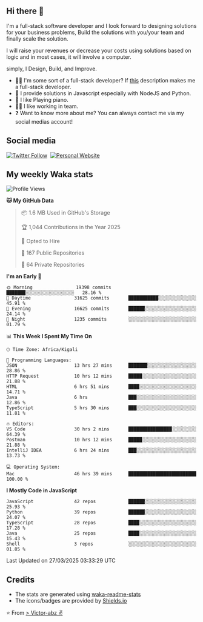 ## Hi there 👋
I'm a full-stack software developer and I look forward to designing solutions for your business problems, Build the solutions with you/your team and finally scale the solution.

I will raise your revenues or decrease your costs using solutions based on logic and in most cases, it will involve a computer.

simply, I Design, Build, and Improve.

- 👨‍💻 I'm some sort of a full-stack developer? If [this](https://www.w3schools.com/whatis/whatis_fullstack.asp) description makes me a full-stack developer.
- 🌱 I provide solutions in Javascript especially with NodeJS and Python. 
- 🎹 I like Playing piano.
- 👯‍♀️ I like working in team.
- ❓ Want to know more about me? You can always contact me via my social medias account!

## Social media
[![Twitter Follow](https://img.shields.io/twitter/follow/vicky_abz?color=%231DA1F2&label=Twitter&style=for-the-badge&logo=twitter&logoColor=ffffff)](https://twitter.com/vicky_abz)
‎‎ [![Personal Website](https://img.shields.io/static/v1?label=visit&message=victor-abz.com&color=%235F021F&style=for-the-badge)](https://victor-abz.com/)

## My weekly Waka stats
<!--START_SECTION:waka-->
![Profile Views](http://img.shields.io/badge/Profile%20Views-1-blue)

**🐱 My GitHub Data** 

> 📦 1.6 MB Used in GitHub's Storage 
 > 
> 🏆 1,044 Contributions in the Year 2025
 > 
> 💼 Opted to Hire
 > 
> 📜 167 Public Repositories 
 > 
> 🔑 64 Private Repositories 
 > 
**I'm an Early 🐤** 

```text
🌞 Morning                19398 commits       ███████░░░░░░░░░░░░░░░░░░   28.16 % 
🌆 Daytime                31625 commits       ███████████░░░░░░░░░░░░░░   45.91 % 
🌃 Evening                16625 commits       ██████░░░░░░░░░░░░░░░░░░░   24.14 % 
🌙 Night                  1235 commits        ░░░░░░░░░░░░░░░░░░░░░░░░░   01.79 % 
```


📊 **This Week I Spent My Time On** 

```text
🕑︎ Time Zone: Africa/Kigali

💬 Programming Languages: 
JSON                     13 hrs 27 mins      ███████░░░░░░░░░░░░░░░░░░   28.86 % 
HTTP Request             10 hrs 12 mins      █████░░░░░░░░░░░░░░░░░░░░   21.88 % 
HTML                     6 hrs 51 mins       ████░░░░░░░░░░░░░░░░░░░░░   14.71 % 
Java                     6 hrs               ███░░░░░░░░░░░░░░░░░░░░░░   12.86 % 
TypeScript               5 hrs 30 mins       ███░░░░░░░░░░░░░░░░░░░░░░   11.81 % 

🔥 Editors: 
VS Code                  30 hrs 2 mins       ████████████████░░░░░░░░░   64.39 % 
Postman                  10 hrs 12 mins      █████░░░░░░░░░░░░░░░░░░░░   21.88 % 
IntelliJ IDEA            6 hrs 24 mins       ███░░░░░░░░░░░░░░░░░░░░░░   13.73 % 

💻 Operating System: 
Mac                      46 hrs 39 mins      █████████████████████████   100.00 % 
```

**I Mostly Code in JavaScript** 

```text
JavaScript               42 repos            ██████░░░░░░░░░░░░░░░░░░░   25.93 % 
Python                   39 repos            ██████░░░░░░░░░░░░░░░░░░░   24.07 % 
TypeScript               28 repos            ████░░░░░░░░░░░░░░░░░░░░░   17.28 % 
Java                     25 repos            ████░░░░░░░░░░░░░░░░░░░░░   15.43 % 
Shell                    3 repos             ░░░░░░░░░░░░░░░░░░░░░░░░░   01.85 % 
```




 Last Updated on 27/03/2025 03:33:29 UTC
<!--END_SECTION:waka-->

## Credits
- The stats are generated using [waka-readme-stats](https://github.com/anmol098/waka-readme-stats)
- The icons/badges are provided by [Shields.io](https://shields.io/)

⭐️ From [> Victor-abz ✌](https://victor-abz.com/)
